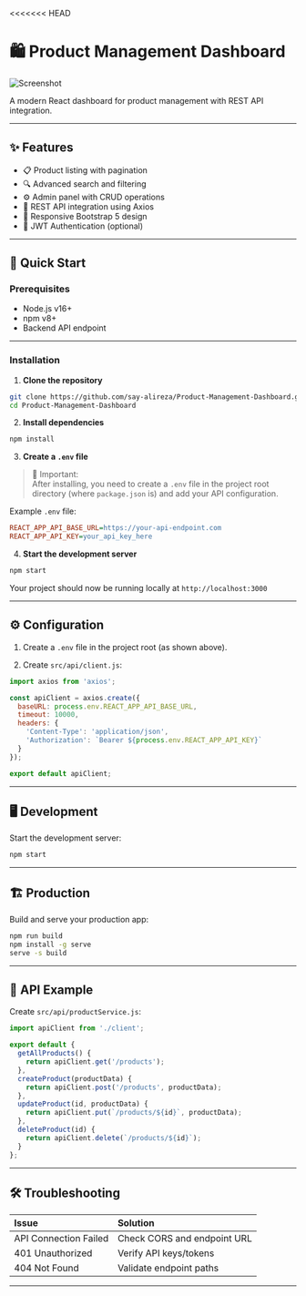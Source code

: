 <<<<<<< HEAD

# 🛍️ Product Management Dashboard

![Screenshot](https://github.com/user-attachments/assets/fcb22150-d89a-4f7a-95c3-cf7e503a49c1)

A modern React dashboard for product management with REST API integration.

---

## ✨ Features

- 📋 Product listing with pagination  
- 🔍 Advanced search and filtering  
- ⚙️ Admin panel with CRUD operations  
- 🔄 REST API integration using Axios  
- 📱 Responsive Bootstrap 5 design  
- 🔐 JWT Authentication (optional)  

---

## 🚀 Quick Start

### Prerequisites
- Node.js v16+
- npm v8+
- Backend API endpoint  

---

### Installation

1. **Clone the repository**

```bash
git clone https://github.com/say-alireza/Product-Management-Dashboard.git
cd Product-Management-Dashboard
```

2. **Install dependencies**

```bash
npm install
```

3. **Create a `.env` file**

> 📌 Important:  
> After installing, you need to create a `.env` file in the project root directory (where `package.json` is) and add your API configuration.

Example `.env` file:

```ini
REACT_APP_API_BASE_URL=https://your-api-endpoint.com
REACT_APP_API_KEY=your_api_key_here
```

4. **Start the development server**

```bash
npm start
```

Your project should now be running locally at `http://localhost:3000`

---

## ⚙️ Configuration

1. Create a `.env` file in the project root (as shown above).

2. Create `src/api/client.js`:

```javascript
import axios from 'axios';

const apiClient = axios.create({
  baseURL: process.env.REACT_APP_API_BASE_URL,
  timeout: 10000,
  headers: {
    'Content-Type': 'application/json',
    'Authorization': `Bearer ${process.env.REACT_APP_API_KEY}`
  }
});

export default apiClient;
```

---

## 🖥️ Development

Start the development server:

```bash
npm start
```

---

## 🏗️ Production

Build and serve your production app:

```bash
npm run build
npm install -g serve
serve -s build
```

---

## 🔌 API Example

Create `src/api/productService.js`:

```javascript
import apiClient from './client';

export default {
  getAllProducts() {
    return apiClient.get('/products');
  },
  createProduct(productData) {
    return apiClient.post('/products', productData);
  },
  updateProduct(id, productData) {
    return apiClient.put(`/products/${id}`, productData);
  },
  deleteProduct(id) {
    return apiClient.delete(`/products/${id}`);
  }
};
```

---

## 🛠️ Troubleshooting

| Issue                  | Solution                          |
|:----------------------|:-----------------------------------|
| API Connection Failed  | Check CORS and endpoint URL        |
| 401 Unauthorized       | Verify API keys/tokens             |
| 404 Not Found          | Validate endpoint paths            |

---

